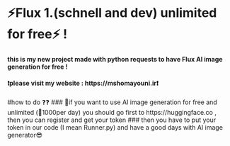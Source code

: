 # ⚡Flux 1.(schnell and dev) unlimited for free⚡ !
#### this is my new project made with python requests to have Flux AI image generation for free !
<h4>❗please visit my website : https://mshomayouni.ir❗ </h4>
#how to do ❓❓
### 🚀if you want to use AI image generation for free and unlimited (💯1000per day) you should go first to https://huggingface.co , then you can register and get your token 
### then you have to put your token in our code (I mean Runner.py) and have a good days with AI image generator😎
